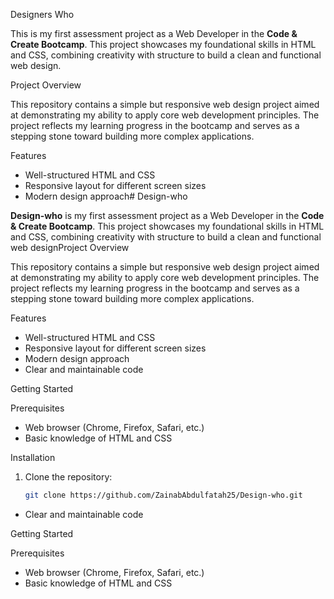 Designers Who

This is my first assessment project as a Web Developer in the **Code & Create Bootcamp**. This project showcases my foundational skills in HTML and CSS, combining creativity with structure to build a clean and functional web design.

Project Overview

This repository contains a simple but responsive web design project aimed at demonstrating my ability to apply core web development principles. The project reflects my learning progress in the bootcamp and serves as a stepping stone toward building more complex applications.

Features

- Well-structured HTML and CSS
- Responsive layout for different screen sizes
- Modern design approach# Design-who

**Design-who** is my first assessment project as a Web Developer in the **Code & Create Bootcamp**. This project showcases my foundational skills in HTML and CSS, combining creativity with structure to build a clean and functional web designProject Overview

This repository contains a simple but responsive web design project aimed at demonstrating my ability to apply core web development principles. The project reflects my learning progress in the bootcamp and serves as a stepping stone toward building more complex applications.

Features

- Well-structured HTML and CSS
- Responsive layout for different screen sizes
- Modern design approach
- Clear and maintainable code

Getting Started

Prerequisites
- Web browser (Chrome, Firefox, Safari, etc.)
- Basic knowledge of HTML and CSS

Installation
1. Clone the repository:
   ```bash
   git clone https://github.com/ZainabAbdulfatah25/Design-who.git

- Clear and maintainable code

Getting Started

 Prerequisites
- Web browser (Chrome, Firefox, Safari, etc.)
- Basic knowledge of HTML and CSS

